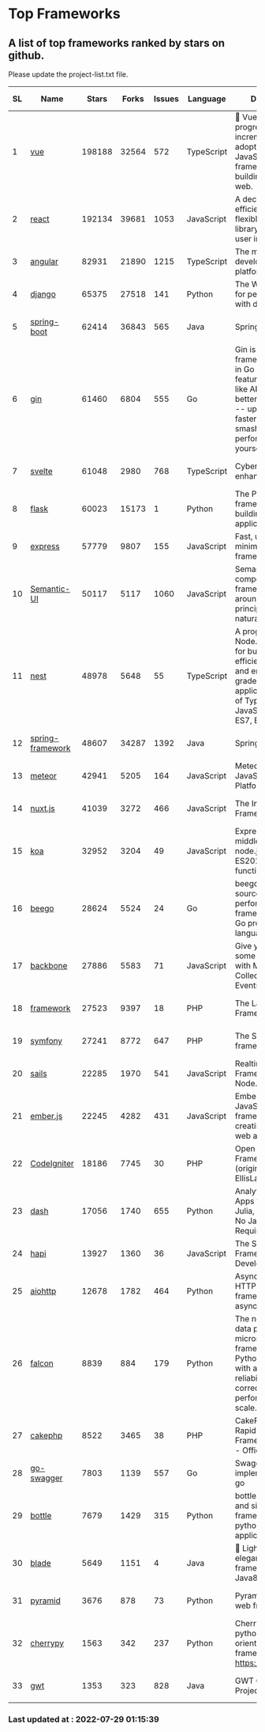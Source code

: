 # Top Frameworks
## A list of top frameworks ranked by stars on github.  
Please update the project-list.txt file.

| SL| Name  | Stars| Forks| Issues | Language | Description | Last Commit |
| --| ------| -----| ---- | ------ | -------- | ----------- | ----------- |
| 1 | [vue](https://github.com/vuejs/vue) | 198188 | 32564 | 572 | TypeScript | 🖖 Vue.js is a progressive, incrementally-adoptable JavaScript framework for building UI on the web. | 2022-07-22 03:24:39 |
| 2 | [react](https://github.com/facebook/react) | 192134 | 39681 | 1053 | JavaScript | A declarative, efficient, and flexible JavaScript library for building user interfaces. | 2022-07-26 04:35:51 |
| 3 | [angular](https://github.com/angular/angular) | 82931 | 21890 | 1215 | TypeScript | The modern web developer’s platform | 2022-07-22 18:34:00 |
| 4 | [django](https://github.com/django/django) | 65375 | 27518 | 141 | Python | The Web framework for perfectionists with deadlines. | 2022-07-28 09:52:48 |
| 5 | [spring-boot](https://github.com/spring-projects/spring-boot) | 62414 | 36843 | 565 | Java | Spring Boot | 2022-07-28 15:32:16 |
| 6 | [gin](https://github.com/gin-gonic/gin) | 61460 | 6804 | 555 | Go | Gin is a HTTP web framework written in Go (Golang). It features a Martini-like API with much better performance -- up to 40 times faster. If you need smashing performance, get yourself some Gin. | 2022-07-05 01:58:06 |
| 7 | [svelte](https://github.com/sveltejs/svelte) | 61048 | 2980 | 768 | TypeScript | Cybernetically enhanced web apps | 2022-07-28 16:08:59 |
| 8 | [flask](https://github.com/pallets/flask) | 60023 | 15173 | 1 | Python | The Python micro framework for building web applications. | 2022-07-25 14:35:17 |
| 9 | [express](https://github.com/expressjs/express) | 57779 | 9807 | 155 | JavaScript | Fast, unopinionated, minimalist web framework for node. | 2022-05-20 15:57:37 |
| 10 | [Semantic-UI](https://github.com/Semantic-Org/Semantic-UI) | 50117 | 5117 | 1060 | JavaScript | Semantic is a UI component framework based around useful principles from natural language. | 2018-10-21 20:59:02 |
| 11 | [nest](https://github.com/nestjs/nest) | 48978 | 5648 | 55 | TypeScript | A progressive Node.js framework for building efficient, scalable, and enterprise-grade server-side applications on top of TypeScript & JavaScript (ES6, ES7, ES8) 🚀 | 2022-07-28 14:05:17 |
| 12 | [spring-framework](https://github.com/spring-projects/spring-framework) | 48607 | 34287 | 1392 | Java | Spring Framework | 2022-07-28 14:37:08 |
| 13 | [meteor](https://github.com/meteor/meteor) | 42941 | 5205 | 164 | JavaScript | Meteor, the JavaScript App Platform | 2022-07-26 13:20:05 |
| 14 | [nuxt.js](https://github.com/nuxt/nuxt.js) | 41039 | 3272 | 466 | JavaScript | The Intuitive Vue(2) Framework | 2022-07-12 08:43:35 |
| 15 | [koa](https://github.com/koajs/koa) | 32952 | 3204 | 49 | JavaScript | Expressive middleware for node.js using ES2017 async functions | 2022-07-13 16:11:33 |
| 16 | [beego](https://github.com/beego/beego) | 28624 | 5524 | 24 | Go | beego is an open-source, high-performance web framework for the Go programming language. | 2022-07-28 14:53:00 |
| 17 | [backbone](https://github.com/jashkenas/backbone) | 27886 | 5583 | 71 | JavaScript | Give your JS App some Backbone with Models, Views, Collections, and Events | 2022-04-26 12:19:45 |
| 18 | [framework](https://github.com/laravel/framework) | 27523 | 9397 | 18 | PHP | The Laravel Framework. | 2022-07-28 19:14:31 |
| 19 | [symfony](https://github.com/symfony/symfony) | 27241 | 8772 | 647 | PHP | The Symfony PHP framework | 2022-07-28 14:02:00 |
| 20 | [sails](https://github.com/balderdashy/sails) | 22285 | 1970 | 541 | JavaScript | Realtime MVC Framework for Node.js | 2022-05-27 21:40:10 |
| 21 | [ember.js](https://github.com/emberjs/ember.js) | 22245 | 4282 | 431 | JavaScript | Ember.js - A JavaScript framework for creating ambitious web applications | 2022-07-25 17:54:35 |
| 22 | [CodeIgniter](https://github.com/bcit-ci/CodeIgniter) | 18186 | 7745 | 30 | PHP | Open Source PHP Framework (originally from EllisLab) | 2022-06-27 19:12:41 |
| 23 | [dash](https://github.com/plotly/dash) | 17056 | 1740 | 655 | Python | Analytical Web Apps for Python, R, Julia, and Jupyter. No JavaScript Required. | 2022-07-21 13:14:03 |
| 24 | [hapi](https://github.com/hapijs/hapi) | 13927 | 1360 | 36 | JavaScript | The Simple, Secure Framework Developers Trust | 2022-06-13 17:44:05 |
| 25 | [aiohttp](https://github.com/aio-libs/aiohttp) | 12678 | 1782 | 464 | Python | Asynchronous HTTP client/server framework for asyncio and Python | 2022-07-24 11:58:16 |
| 26 | [falcon](https://github.com/falconry/falcon) | 8839 | 884 | 179 | Python | The no-magic web data plane API and microservices framework for Python developers, with a focus on reliability, correctness, and performance at scale. | 2022-07-28 07:36:12 |
| 27 | [cakephp](https://github.com/cakephp/cakephp) | 8522 | 3465 | 38 | PHP | CakePHP: The Rapid Development Framework for PHP - Official Repository | 2022-07-27 13:51:24 |
| 28 | [go-swagger](https://github.com/go-swagger/go-swagger) | 7803 | 1139 | 557 | Go | Swagger 2.0 implementation for go | 2022-06-14 15:48:24 |
| 29 | [bottle](https://github.com/bottlepy/bottle) | 7679 | 1429 | 315 | Python | bottle.py is a fast and simple micro-framework for python web-applications. | 2022-06-29 07:36:57 |
| 30 | [blade](https://github.com/lets-blade/blade) | 5649 | 1151 | 4 | Java | :rocket: Lightning fast and elegant mvc framework for Java8 | 2022-05-10 12:38:06 |
| 31 | [pyramid](https://github.com/Pylons/pyramid) | 3676 | 878 | 73 | Python | Pyramid - A Python web framework | 2022-03-13 22:49:13 |
| 32 | [cherrypy](https://github.com/cherrypy/cherrypy) | 1563 | 342 | 237 | Python | CherryPy is a pythonic, object-oriented HTTP framework.      https://cherrypy.dev | 2022-07-17 20:36:25 |
| 33 | [gwt](https://github.com/gwtproject/gwt) | 1353 | 323 | 828 | Java | GWT Open Source Project | 2022-07-26 22:23:28 |

### Last updated at : 2022-07-29 01:15:39
